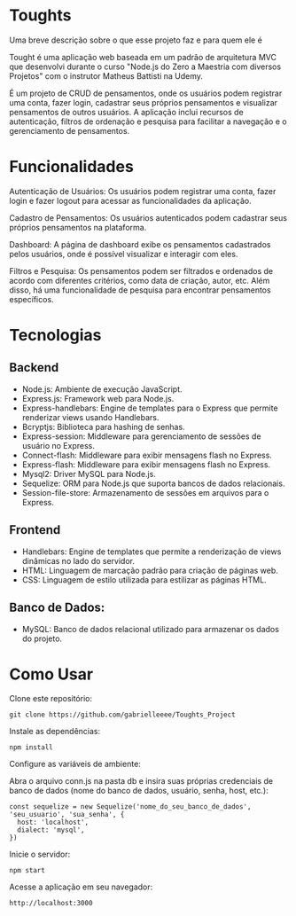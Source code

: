 
# Toughts

Uma breve descrição sobre o que esse projeto faz e para quem ele é

Tought é uma aplicação web baseada em um padrão de arquitetura MVC que desenvolvi durante o curso "Node.js do Zero a Maestria com diversos Projetos" com o instrutor Matheus Battisti na Udemy.  

É um projeto de CRUD de pensamentos, onde os usuários podem registrar uma conta, fazer login, cadastrar seus próprios pensamentos e visualizar pensamentos de outros usuários. A aplicação inclui recursos de autenticação, filtros de ordenação e pesquisa para facilitar a navegação e o gerenciamento de pensamentos.

# Funcionalidades

Autenticação de Usuários: Os usuários podem registrar uma conta, fazer login e fazer logout para acessar as funcionalidades da aplicação.

Cadastro de Pensamentos: Os usuários autenticados podem cadastrar seus próprios pensamentos na plataforma.

Dashboard: A página de dashboard exibe os pensamentos cadastrados pelos usuários, onde é possível visualizar e interagir com eles.

Filtros e Pesquisa: Os pensamentos podem ser filtrados e ordenados de acordo com diferentes critérios, como data de criação, autor, etc. Além disso, há uma funcionalidade de pesquisa para encontrar pensamentos específicos.

# Tecnologias 

## Backend
- Node.js: Ambiente de execução JavaScript.
- Express.js: Framework web para Node.js.
- Express-handlebars: Engine de templates para o Express que permite renderizar views usando Handlebars.
- Bcryptjs: Biblioteca para hashing de senhas.
- Express-session: Middleware para gerenciamento de sessões de usuário no Express.
- Connect-flash: Middleware para exibir mensagens flash no Express.
- Express-flash: Middleware para exibir mensagens flash no Express.
- Mysql2: Driver MySQL para Node.js.
- Sequelize: ORM para Node.js que suporta bancos de dados relacionais.
- Session-file-store: Armazenamento de sessões em arquivos para o Express.

## Frontend
- Handlebars: Engine de templates que permite a renderização de views dinâmicas no lado do servidor.
- HTML: Linguagem de marcação padrão para criação de páginas web.
- CSS: Linguagem de estilo utilizada para estilizar as páginas HTML.

## Banco de Dados:
- MySQL: Banco de dados relacional utilizado para armazenar os dados do projeto.

# Como Usar
Clone este repositório:
```
git clone https://github.com/gabrielleeee/Toughts_Project
```

Instale as dependências:
```
npm install
```

Configure as variáveis de ambiente:

Abra o arquivo conn.js na pasta db e insira suas próprias credenciais de banco de dados (nome do banco de dados, usuário, senha, host, etc.):

```
const sequelize = new Sequelize('nome_do_seu_banco_de_dados', 'seu_usuario', 'sua_senha', {
  host: 'localhost',
  dialect: 'mysql',
})

```
Inicie o servidor:
```
npm start
```
Acesse a aplicação em seu navegador:
```
http://localhost:3000
```